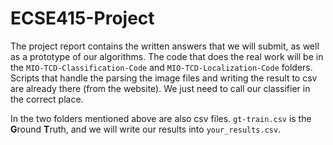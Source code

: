 # ECSE415-Project

The project report contains the written answers that we will submit, as well as a prototype of our algorithms. The code that does the real work will be in the `MIO-TCD-Classification-Code` and `MIO-TCD-Localization-Code` folders. Scripts that handle the parsing the image files and writing the result to csv are already there (from the website). We just need to call our classifier in the correct place.

In the two folders mentioned above are also csv files. `gt-train.csv` is the **G**round **T**ruth, and we will write our results into `your_results.csv`.
